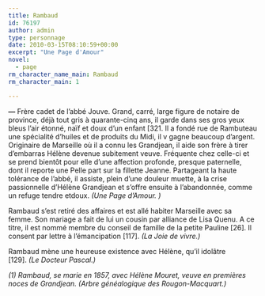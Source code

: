 ```yaml
---
title: Rambaud
id: 76197
author: admin
type: personnage
date: 2010-03-15T08:10:59+00:00
excerpt: "Une Page d'Amour"
novel:
  - page
rm_character_name_main: Rambaud
rm_character_main: 1

---
```

**—** Frère cadet de l&rsquo;abbé Jouve. Grand, carré, large figure de notaire de province, déjà tout gris à quarante-cinq ans, il garde dans ses gros yeux bleus l&rsquo;air étonné, naïf et doux d&rsquo;un enfant [321. Il a fondé rue de Rambuteau une spécialité d&rsquo;huiles et de produits du Midi, il v gagne beaucoup d&rsquo;argent. Originaire de Marseille où il a connu les Grandjean, il aide son frère à tirer d&rsquo;embarras Hélène devenue subitement veuve. Fréquente chez celle-ci et se prend bientôt pour elle d&rsquo;une affection profonde, presque paternelle, dont il reporte une Pelle part sur la fillette Jeanne. Partageant la haute tolérance de l&rsquo;abbé, il assiste, plein d&rsquo;une douleur muette, à la crise passionnelle d&rsquo;Hélène Grandjean et s&rsquo;offre ensuite à l&rsquo;abandonnée, comme un refuge tendre etdoux. _(Une Page d&rsquo;Amour. )_

Rambaud s&rsquo;est retiré des affaires et est allé habiter Marseille avec sa femme. Son mariage a fait de lui un cousin par alliance de Lisa Quenu. A ce titre, il est nommé membre du conseil de famille de la petite Pauline [26]. Il consent par lettre à l&rsquo;émancipation [117]. _(La Joie de vivre.)_

Rambaud mène une heureuse existence avec Hélène, qu&rsquo;il idolâtre [129]. _(Le Docteur Pascal.)_

_(1) Rambaud, se marie en 1857, avec Hélène Mouret, veuve en premières noces de Grandjean. (Arbre généalogique des Rougon-Macquart.)_